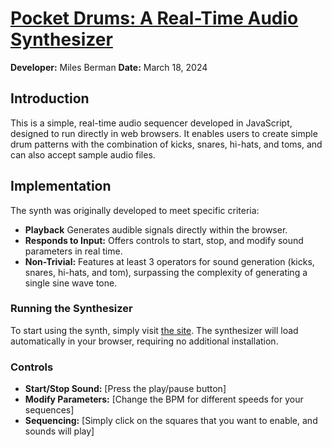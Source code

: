 # [Pocket Drums: A Real-Time Audio Synthesizer](https://mbermanucsc.github.io/Pocket-Drums/)

**Developer:** Miles Berman
**Date:** March 18, 2024

## Introduction

This is a simple, real-time audio sequencer developed in JavaScript, designed to run directly in web browsers. It enables users to create simple drum patterns with the combination of kicks, snares, hi-hats, and toms, and can also accept sample audio files.
## Implementation

The synth was originally developed to meet specific criteria:

- **Playback** Generates audible signals directly within the browser.
- **Responds to Input:** Offers controls to start, stop, and modify sound parameters in real time.
- **Non-Trivial:** Features at least 3 operators for sound generation (kicks, snares, hi-hats, and tom), surpassing the complexity of generating a single sine wave tone.

### Running the Synthesizer

To start using the synth, simply visit [the site](https://mbermanucsc.github.io/Pocket-Drums/). The synthesizer will load automatically in your browser, requiring no additional installation.

### Controls

- **Start/Stop Sound:** [Press the play/pause button]
- **Modify Parameters:** [Change the BPM for different speeds for your sequences]
- **Sequencing:** [Simply click on the squares that you want to enable, and sounds will play]

